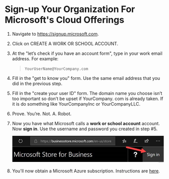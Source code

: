 # Sign-up Your Organization For Microsoft's Cloud Offerings

1.	Navigate to https://signup.microsoft.com.

2.	Click on CREATE A WORK OR SCHOOL ACCOUNT.

3.	At the "let’s check if you have an account form", type in your work email address. For example:

    > `YourUserName@YourCompany.com`

4.	Fill in the "get to know you" form. Use the same email address that you did in the previous step.

5.	Fill in the "create your user ID" form. The domain name you choose isn’t too important so don’t be upset if YourCompany. com is already taken. If it is do something like YourCompanyInc or YourCompanyLLC.

6.	Prove. You’re. Not. A. Robot.

7.	Now you have what Microsoft calls a **work or school account** account. Now **sign in**. Use the username and password you created in step #5.


    ![Sign In](images/signIn.jpg)

8. You'll now obtain a Microsoft Azure subscription. Instructions are [here](GetAzureSubscription.md).

